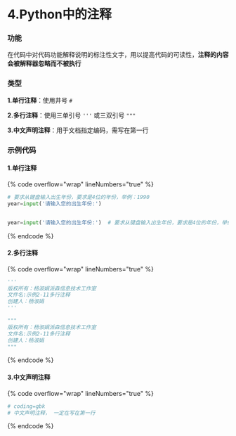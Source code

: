 # 4.Python中的注释

### 功能

在代码中对代码功能解释说明的标注性文字，用以提高代码的可读性，**注释的内容会被解释器忽略而不被执行**

### 类型

&#x20; **1.单行注释**：使用井号 `#`

&#x20; **2.多行注释**：使用三单引号 `'''` 或三双引号 `"""`

&#x20; **3.中文声明注释**：用于文档指定编码，需写在第一行

### 示例代码

#### 1.单行注释

{% code overflow="wrap" lineNumbers="true" %}
```python
# 要求从键盘输入出生年份，要求是4位的年份，举例：1990
year=input('请输入您的出生年份:')


year=input('请输入您的出生年份:')  # 要求从键盘输入出生年份，要求是4位的年份，举例：1990
```
{% endcode %}

#### 2.多行注释

{% code overflow="wrap" lineNumbers="true" %}
```python
'''
版权所有：杨淑娟派森信息技术工作室
文件名:示例2-11多行注释
创建人：杨淑娟
'''

"""
版权所有：杨淑娟派森信息技术工作室
文件名:示例2-11多行注释
创建人：杨淑娟
"""
```
{% endcode %}

#### 3.中文声明注释

{% code overflow="wrap" lineNumbers="true" %}
```python
# coding=gbk
# 中文声明注释， 一定在写在第一行
```
{% endcode %}
